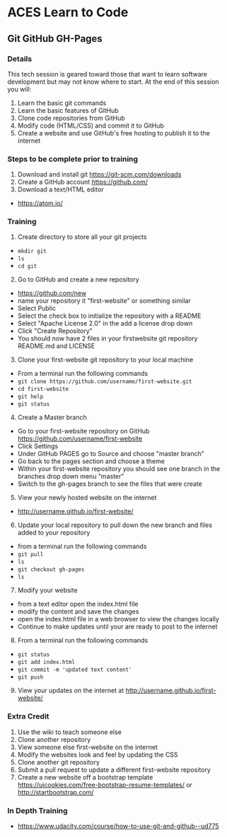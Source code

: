 # ACES Learn to Code
## Git GitHub GH-Pages
### Details
This tech session is geared toward those that want to learn software development but may not know where to start. At the end of this session you will:

1. Learn the basic git commands
1. Learn the basic features of GitHub
1. Clone code repositories from GitHub
1. Modify code (HTML/CSS) and commit it to GitHub
1. Create a website and use GitHub's free hosting to publish it to the internet

### Steps to be complete prior to training
1. Download and install git https://git-scm.com/downloads
1. Create a GitHub account https://github.com/ 
1. Download a text/HTML editor
 * https://atom.io/

### Training
1. Create directory to store all your git projects
 * `mkdir git`
 * `ls`
 * `cd git`
2. Go to GitHub and create a new repository 
 * https://github.com/new
 * name your repository it "first-website" or something similar
 * Select Public
 * Select the check box to initialize the repository with a README
 * Select "Apache License 2.0" in the add a license drop down
 * Click "Create Repository"
 * You should now have 2 files in your firstwebsite git repository README.md and LICENSE
3. Clone your first-website git repository to your local machine
 * From a terminal run the following commands 
 * `git clone https://github.com/username/first-website.git`
 * `cd first-website`
 * `git help`
 * `git status`
4. Create a Master branch
 * Go to your first-website repository on GitHub https://github.com/username/first-website
 * Click Settings
 * Under GitHub PAGES go to Source and choose "master branch"
 * Go back to the pages section and choose a theme
 * Within your first-website repository you should see one branch in the branches drop down menu "master"
 * Switch to the gh-pages branch to see the files that were create
5. View your newly hosted website on the internet 
 * http://username.github.io/first-website/
6. Update your local repository to pull down the new branch and files added to your repository
 * from a terminal run the following commands
 * `git pull`
 * `ls`
 * `git checkout gh-pages`
 * `ls`
7. Modify your website
 * from a text editor open the index.html file
 * modify the content and save the changes
 * open the index.html file in a web browser to view the changes locally
 * Continue to make updates until your are ready to post to the internet
8. From a terminal run the following commands
 * `git status`
 * `git add index.html`
 * `git commit -m 'updated text content'`
 * `git push`
9. View your updates on the internet at http://username.github.io/first-website/

### Extra Credit
1. Use the wiki to teach someone else
2. Clone another repository
3. View someone else first-website on the internet
4. Modify the websites look and feel by updating the CSS
5. Clone another git repository
6. Submit a pull request to update a different first-website repository
7. Create a new website off a bootstrap template https://uicookies.com/free-bootstrap-resume-templates/ or http://startbootstrap.com/

### In Depth Training 
* https://www.udacity.com/course/how-to-use-git-and-github--ud775 